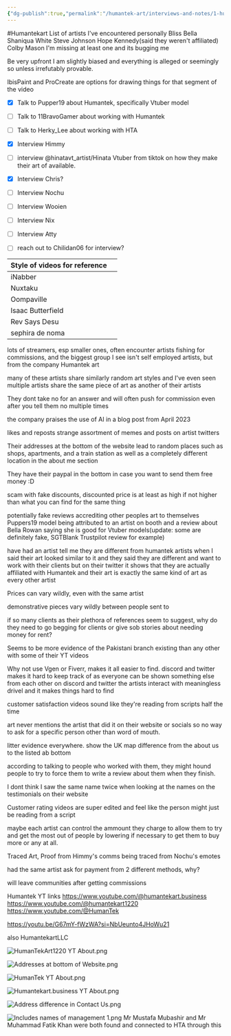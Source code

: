 ```yaml
---
{"dg-publish":true,"permalink":"/humantek-art/interviews-and-notes/1-humantek-art/"}
---
```


#Humantekart 
List of artists I've encountered personally
Bliss Bella
Shaniqua White
Steve Johnson
Hope Kennedy(said they weren't affiliated)
Colby Mason
I'm missing at least one and its bugging me

Be very upfront I am slightly biased and everything is alleged or seemingly so unless irrefutably provable.

IbisPaint and ProCreate are options for drawing things for that segment of the video

- [x] Talk to Pupper19 about Humantek, specifically Vtuber model
- [ ] Talk to 11BravoGamer about working with Humantek
- [ ] Talk to Herky_Lee about working with HTA
- [x] Interview Himmy
- [ ] interview @hinatavt_artist/Hinata Vtuber from tiktok on how they make their art of available.
- [x] Interview Chris?
- [ ] Interview Nochu
- [ ] Interview Wooien
- [ ] Interview Nix
- [ ] Interview Atty
- [ ] reach out to Chilidan06 for interview?


| Style of videos for reference |     |
| ----------------------------- | --- |
| iNabber                       |     |
| Nuxtaku                       |     |
| Oompaville                    |     |
| Isaac Butterfield             |     |
| Rev Says Desu                 |     |
| sephira de noma               |     |



lots of streamers, esp smaller ones, often encounter artists fishing for commissions, and the biggest group I see isn't self employed artists, but from the company Humantek art

many of these artists share similarly random art styles and I've even seen multiple artists share the same piece of art as another of their artists

They dont take no for an answer and will often push for commission even after you tell them no multiple times

the company praises the use of AI in a blog post from April 2023

likes and reposts strange assortment of memes and posts on artist twitters

Their addresses at the bottom of the website lead to random places such as shops, apartments, and a train station as well as a completely different location in the about me section

They have their paypal in the bottom in case you want to send them free money :D

scam with fake discounts, discounted price is at least as high if not higher than what you can find for the same thing

potentially fake reviews accrediting other peoples art to themselves Puppers19 model being attributed to an artist on booth and a review about Bella Rowan saying she is good for Vtuber models(update: some are definitely fake, SGTBlank Trustpilot review for example)

have had an artist tell me they are different from humantek artists when I said their art looked similar to it and they said they are different and want to work with their clients but on their twitter it shows that they are actually affiliated with Humantek and their art is exactly the same kind of art as every other artist

Prices can vary wildly, even with the same artist

demonstrative pieces vary wildly between people sent to

if so many clients as their plethora of references seem to suggest, why do they need to go begging for clients or give sob stories about needing money for rent?

Seems to be more evidence of the Pakistani branch existing than any other with some of their YT videos

Why not use Vgen or Fiverr, makes it all easier to find.  discord and twitter makes it hard to keep track of as everyone can be shown something else from each other on discord and twitter the artists interact with meaningless drivel and it makes things hard to find

customer satisfaction videos sound like they're reading from scripts half the time

art never mentions the artist that did it on their website or socials so no way to ask for a specific person other than word of mouth.

litter evidence everywhere.  show the UK map difference from the about us to the listed ab bottom

according to talking to people who worked with them, they might hound people to try to force them to write a review about them when they finish.

I dont think I saw the same name twice when looking at the names on the testimonials on their website

Customer rating videos are super edited and feel like the person might just be reading from a script

maybe each artist can control the ammount they charge to allow them to try and get the most out of people by lowering if necessary to get them to buy more or any at all.

Traced Art, Proof from Himmy's comms being traced from Nochu's emotes

had the same artist ask for payment from 2 different methods, why?

will leave communities after getting commissions

Humantek YT links
https://www.youtube.com/@humantekart.business
https://www.youtube.com/@humantekart1220
https://www.youtube.com/@HumanTek

https://youtu.be/G67mY-fWzWA?si=NbUeunto4JHoWu21



also HumantekartLLC

![HumanTekArt1220 YT About.png](/img/user/Humantek%20art/Pics/Misc%20HumanTek%20Images/HumanTekArt1220%20YT%20About.png)

![Addresses at bottom of Website.png](/img/user/Humantek%20art/Pics/Misc%20HumanTek%20Images/Addresses%20at%20bottom%20of%20Website.png)

![HumanTek YT About.png](/img/user/Humantek%20art/Pics/Misc%20HumanTek%20Images/HumanTek%20YT%20About.png)

![Humantekart.business YT About.png](/img/user/Humantek%20art/Pics/Misc%20HumanTek%20Images/Humantekart.business%20YT%20About.png)

![Address difference in Contact Us.png](/img/user/Humantek%20art/Pics/Misc%20HumanTek%20Images/Address%20difference%20in%20Contact%20Us.png)

![Includes names of management 1.png](/img/user/Humantek%20art/Pics/Misc%20HumanTek%20Images/Includes%20names%20of%20management%201.png) 
Mr Mustafa Mubashir and Mr Muhammad Fatik Khan were both found and connected to HTA through this